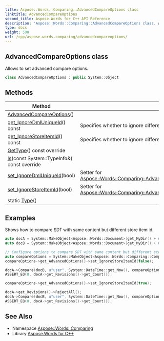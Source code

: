 ```yaml
---
title: Aspose::Words::Comparing::AdvancedCompareOptions class
linktitle: AdvancedCompareOptions
second_title: Aspose.Words for C++ API Reference
description: 'Aspose::Words::Comparing::AdvancedCompareOptions class. Allows to set advanced compare options in C++.'
type: docs
weight: 500
url: /cpp/aspose.words.comparing/advancedcompareoptions/
---
```

## AdvancedCompareOptions class


Allows to set advanced compare options.

```cpp
class AdvancedCompareOptions : public System::Object
```

## Methods

| Method | Description |
| --- | --- |
| [AdvancedCompareOptions](./advancedcompareoptions/)() |  |
| [get_IgnoreDmlUniqueId](./get_ignoredmluniqueid/)() const | Specifies whether to ignore difference in DrawingML unique Id. |
| [get_IgnoreStoreItemId](./get_ignorestoreitemid/)() const | Specifies whether to ignore difference in StructuredDocumentTag store item Id. |
| [GetType](./gettype/)() const override |  |
| [Is](./is/)(const System::TypeInfo\&) const override |  |
| [set_IgnoreDmlUniqueId](./set_ignoredmluniqueid/)(bool) | Setter for [Aspose::Words::Comparing::AdvancedCompareOptions::get_IgnoreDmlUniqueId](./get_ignoredmluniqueid/). |
| [set_IgnoreStoreItemId](./set_ignorestoreitemid/)(bool) | Setter for [Aspose::Words::Comparing::AdvancedCompareOptions::get_IgnoreStoreItemId](./get_ignorestoreitemid/). |
| static [Type](./type/)() |  |

## Examples



Shows how to compare SDT with same content but different store item id. 
```cpp
auto docA = System::MakeObject<Aspose::Words::Document>(get_MyDir() + u"Document with SDT 1.docx");
auto docB = System::MakeObject<Aspose::Words::Document>(get_MyDir() + u"Document with SDT 2.docx");

// Configure options to compare SDT with same content but different store item id.
auto compareOptions = System::MakeObject<Aspose::Words::Comparing::CompareOptions>();
compareOptions->get_AdvancedOptions()->set_IgnoreStoreItemId(false);

docA->Compare(docB, u"user", System::DateTime::get_Now(), compareOptions);
ASSERT_EQ(8, docA->get_Revisions()->get_Count());

compareOptions->get_AdvancedOptions()->set_IgnoreStoreItemId(true);

docA->get_Revisions()->RejectAll();
docA->Compare(docB, u"user", System::DateTime::get_Now(), compareOptions);
ASSERT_EQ(0, docA->get_Revisions()->get_Count());
```

## See Also

* Namespace [Aspose::Words::Comparing](../)
* Library [Aspose.Words for C++](../../)
